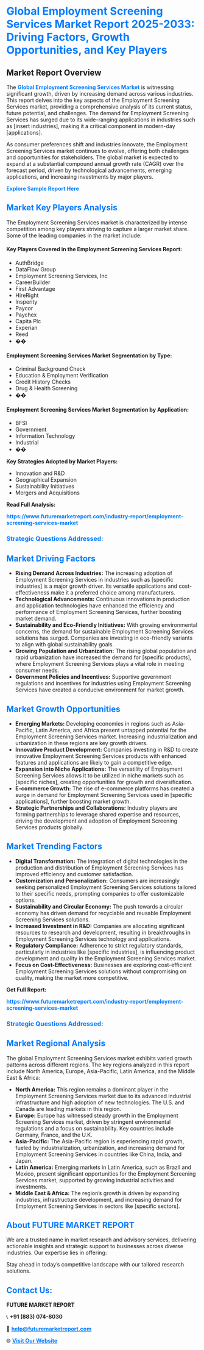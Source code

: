 <h1 style="color: #007BFF;">Global Employment Screening Services Market Report 2025-2033: Driving Factors, Growth Opportunities, and Key Players</h1>

<section id="overview">
<h2>Market Report Overview</h2>
<p>The <a href="https://www.futuremarketreport.com/industry-report/employment-screening-services-market" style="color: #007BFF; text-decoration: none;"><strong>Global Employment Screening Services Market</strong></a> is witnessing significant growth, driven by increasing demand across various industries. This report delves into the key aspects of the Employment Screening Services market, providing a comprehensive analysis of its current status, future potential, and challenges. The demand for Employment Screening Services has surged due to its wide-ranging applications in industries such as [insert industries], making it a critical component in modern-day [applications].</p>
<p>As consumer preferences shift and industries innovate, the Employment Screening Services market continues to evolve, offering both challenges and opportunities for stakeholders. The global market is expected to expand at a substantial compound annual growth rate (CAGR) over the forecast period, driven by technological advancements, emerging applications, and increasing investments by major players.</p>
</section>

<section id="overview">
<p><a href="https://www.futuremarketreport.com/request-sample/reportId=113793" style="color: #007BFF; text-decoration: none;"><strong>Explore Sample Report Here</strong></a></p>
</section>

<section id="key-players">
<h2 style="color: #007BFF;">Market Key Players Analysis</h2>
<p>The Employment Screening Services market is characterized by intense competition among key players striving to capture a larger market share. Some of the leading companies in the market include:</p>
<h4>Key Players Covered in the Employment Screening Services Report:</h4>
<ul><li>AuthBridge</li><li>DataFlow Group</li><li>Employment Screening Services, Inc</li><li>CareerBuilder</li><li>First Advantage</li><li>HireRight</li><li>Insperity</li><li>Paycor</li><li>Paychex</li><li>Capita Plc</li><li>Experian</li><li>Reed</li><li>��</li></ul>
<h4>Employment Screening Services Market Segmentation by Type:</h4>
<ul><li>Criminal Background Check</li><li>Education &amp; Employment Verification</li><li>Credit History Checks</li><li>Drug &amp; Health Screening</li><li>��</li></ul>

<h4>Employment Screening Services Market Segmentation by Application:</h4>
<ul><li>BFSI</li><li>Government</li><li>Information Technology</li><li>Industrial</li><li>��</li></ul>
<p><strong>Key Strategies Adopted by Market Players:</strong></p>
<ul>
<li>Innovation and R&D</li>
<li>Geographical Expansion</li>
<li>Sustainability Initiatives</li>
<li>Mergers and Acquisitions</li>
</ul>
</section>

<section>
<p><strong>Read Full Analysis: </strong></p><a href="https://www.futuremarketreport.com/industry-report/employment-screening-services-market" style="color: #007BFF; text-decoration: none;"><strong>https://www.futuremarketreport.com/industry-report/employment-screening-services-market</strong></a>
<h3 style="color: #007BFF;">Strategic Questions Addressed:</h3>
</section>

<section id="driving-factors">
<h2 style="color: #007BFF;">Market Driving Factors</h2>
<ul>
<li><strong>Rising Demand Across Industries:</strong> The increasing adoption of Employment Screening Services in industries such as [specific industries] is a major growth driver. Its versatile applications and cost-effectiveness make it a preferred choice among manufacturers.</li>
<li><strong>Technological Advancements:</strong> Continuous innovations in production and application technologies have enhanced the efficiency and performance of Employment Screening Services, further boosting market demand.</li>
<li><strong>Sustainability and Eco-Friendly Initiatives:</strong> With growing environmental concerns, the demand for sustainable Employment Screening Services solutions has surged. Companies are investing in eco-friendly variants to align with global sustainability goals.</li>
<li><strong>Growing Population and Urbanization:</strong> The rising global population and rapid urbanization have increased the demand for [specific products], where Employment Screening Services plays a vital role in meeting consumer needs.</li>
<li><strong>Government Policies and Incentives:</strong> Supportive government regulations and incentives for industries using Employment Screening Services have created a conducive environment for market growth.</li>
</ul>
</section>

<section id="growth-opportunities">
<h2 style="color: #007BFF;">Market Growth Opportunities</h2>
<ul>
<li><strong>Emerging Markets:</strong> Developing economies in regions such as Asia-Pacific, Latin America, and Africa present untapped potential for the Employment Screening Services market. Increasing industrialization and urbanization in these regions are key growth drivers.</li>
<li><strong>Innovative Product Development:</strong> Companies investing in R&D to create innovative Employment Screening Services products with enhanced features and applications are likely to gain a competitive edge.</li>
<li><strong>Expansion into Niche Applications:</strong> The versatility of Employment Screening Services allows it to be utilized in niche markets such as [specific niches], creating opportunities for growth and diversification.</li>
<li><strong>E-commerce Growth:</strong> The rise of e-commerce platforms has created a surge in demand for Employment Screening Services used in [specific applications], further boosting market growth.</li>
<li><strong>Strategic Partnerships and Collaborations:</strong> Industry players are forming partnerships to leverage shared expertise and resources, driving the development and adoption of Employment Screening Services products globally.</li>
</ul>
</section>

<section id="trending-factors">
<h2 style="color: #007BFF;">Market Trending Factors</h2>
<ul>
<li><strong>Digital Transformation:</strong> The integration of digital technologies in the production and distribution of Employment Screening Services has improved efficiency and customer satisfaction.</li>
<li><strong>Customization and Personalization:</strong> Consumers are increasingly seeking personalized Employment Screening Services solutions tailored to their specific needs, prompting companies to offer customizable options.</li>
<li><strong>Sustainability and Circular Economy:</strong> The push towards a circular economy has driven demand for recyclable and reusable Employment Screening Services solutions.</li>
<li><strong>Increased Investment in R&D:</strong> Companies are allocating significant resources to research and development, resulting in breakthroughs in Employment Screening Services technology and applications.</li>
<li><strong>Regulatory Compliance:</strong> Adherence to strict regulatory standards, particularly in industries like [specific industries], is influencing product development and quality in the Employment Screening Services market.</li>
<li><strong>Focus on Cost-Effectiveness:</strong> Businesses are exploring cost-efficient Employment Screening Services solutions without compromising on quality, making the market more competitive.</li>
</ul>
</section>

<section>
<p><strong>Get Full Report: </strong></p><a href="https://www.futuremarketreport.com/industry-report/employment-screening-services-market" style="color: #007BFF; text-decoration: none;"><strong>https://www.futuremarketreport.com/industry-report/employment-screening-services-market</strong></a>
<h3 style="color: #007BFF;">Strategic Questions Addressed:</h3>
</section>


<section id="regional-analysis">
<h2 style="color: #007BFF;">Market Regional Analysis</h2>
<p>The global Employment Screening Services market exhibits varied growth patterns across different regions. The key regions analyzed in this report include North America, Europe, Asia-Pacific, Latin America, and the Middle East & Africa:</p>
<ul>
<li><strong>North America:</strong> This region remains a dominant player in the Employment Screening Services market due to its advanced industrial infrastructure and high adoption of new technologies. The U.S. and Canada are leading markets in this region.</li>
<li><strong>Europe:</strong> Europe has witnessed steady growth in the Employment Screening Services market, driven by stringent environmental regulations and a focus on sustainability. Key countries include Germany, France, and the U.K.</li>
<li><strong>Asia-Pacific:</strong> The Asia-Pacific region is experiencing rapid growth, fueled by industrialization, urbanization, and increasing demand for Employment Screening Services in countries like China, India, and Japan.</li>
<li><strong>Latin America:</strong> Emerging markets in Latin America, such as Brazil and Mexico, present significant opportunities for the Employment Screening Services market, supported by growing industrial activities and investments.</li>
<li><strong>Middle East & Africa:</strong> The region’s growth is driven by expanding industries, infrastructure development, and increasing demand for Employment Screening Services in sectors like [specific sectors].</li>
</ul>
</section>

<footer>
<h2 style="color: #007BFF;">About FUTURE MARKET REPORT</h2>
<p>We are a trusted name in market research and advisory services, delivering actionable insights and strategic support to businesses across diverse industries. Our expertise lies in offering:</p>

<p>Stay ahead in today’s competitive landscape with our tailored research solutions.</p>

<h2 style="color: #007BFF;">Contact Us:</h2>
<p><strong>FUTURE MARKET REPORT</strong></p>
<p>📞 <strong>+91 (883) 074-8030</strong></p>
<p>📧 <strong><a href="mailto:help@futuremarketreport.com" style="color: #007BFF;">help@futuremarketreport.com</a></strong></p>
<p>🌐 <strong><a href="https://www.futuremarketreport.com/" style="color: #007BFF;">Visit Our Website</a></strong></p>
</footer>